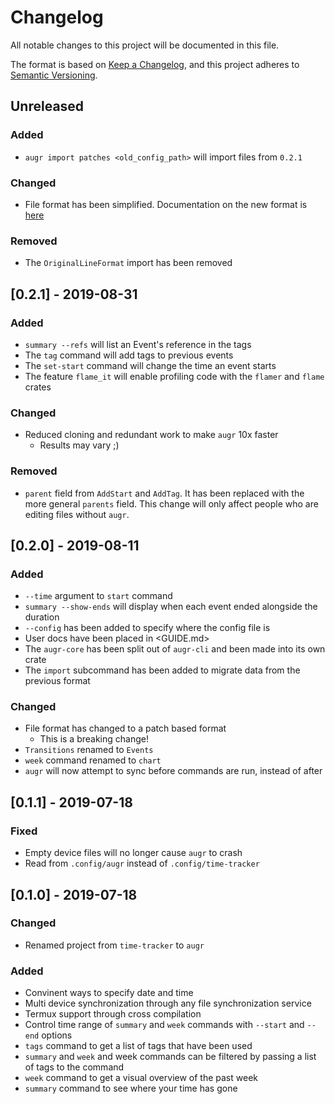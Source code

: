 # Changelog
All notable changes to this project will be documented in this file.

The format is based on [Keep a Changelog](https://keepachangelog.com/en/1.0.0/),
and this project adheres to [Semantic Versioning](https://semver.org/spec/v2.0.0.html).

## Unreleased
### Added
- `augr import patches <old_config_path>` will import files from `0.2.1`

### Changed
- File format has been simplified. Documentation on the new format is [here](doc/atomic-files-format.md)

### Removed
- The `OriginalLineFormat` import has been removed

## [0.2.1] - 2019-08-31
### Added
- `summary --refs` will list an Event's reference in the tags
- The `tag` command will add tags to previous events
- The `set-start` command will change the time an event starts
- The feature `flame_it` will enable profiling code with the `flamer` and
  `flame` crates

### Changed
- Reduced cloning and redundant work to make `augr` 10x faster
    - Results may vary ;)

### Removed
- `parent` field from `AddStart` and `AddTag`. It has been replaced with the
  more general `parents` field. This change will only affect people who are
  editing files without `augr`.

## [0.2.0] - 2019-08-11
### Added
- `--time` argument to `start` command
- `summary --show-ends` will display when each event ended alongside the
  duration
- `--config` has been added to specify where the config file is
- User docs have been placed in <GUIDE.md>
- The `augr-core` has been split out of `augr-cli` and been made into its own
  crate
- The `import` subcommand has been added to migrate data from the previous
  format

### Changed
- File format has changed to a patch based format
    - This is a breaking change!
- `Transitions` renamed to `Events`
- `week` command renamed to `chart`
- `augr` will now attempt to sync before commands are run, instead of after

## [0.1.1] - 2019-07-18
### Fixed
- Empty device files will no longer cause `augr` to crash
- Read from `.config/augr` instead of `.config/time-tracker`

## [0.1.0] - 2019-07-18
### Changed
- Renamed project from `time-tracker` to `augr`

### Added
- Convinent ways to specify date and time
- Multi device synchronization through any file synchronization service
- Termux support through cross compilation
- Control time range of `summary` and `week` commands with `--start` and `--end`
  options
- `tags` command to get a list of tags that have been used
- `summary` and `week` and week commands can be filtered by passing a list of
  tags to the command
- `week` command to get a visual overview of the past week
- `summary` command to see where your time has gone
